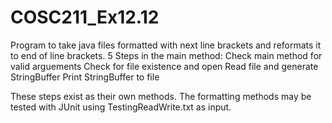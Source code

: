 # COSC211_Ex12.12

Program to take java files formatted with next line brackets and reformats it to end of line brackets.
5 Steps in the main method:
Check main method for valid arguements
Check for file existence and open
Read file and generate StringBuffer
Print StringBuffer to file

These steps exist as their own methods.  The formatting methods may be tested with JUnit using TestingReadWrite.txt as input.
